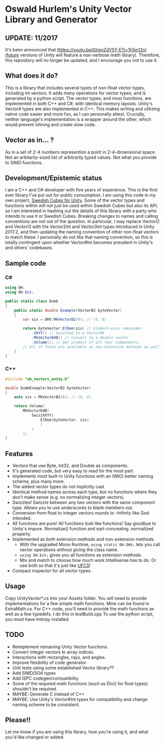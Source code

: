 # Oswald Hurlem's Unity Vector Library and Generator

## UPDATE: 11/2017
It's been announced that [https://youtu.be/tGmnZdY5Y-E?t=1h5m12s](future versions of Unity will feature a non-verbose math library). Therefore, this repository will no longer be updated, and I encourage you not to use it.

## What does it do?
This is a library that includes several types of non-float vector types, including int vectors. It adds many operations for vector types, and is generated by a python script.
The vector types, and most functions, are implemented in both C++ and C#, with identical memory layouts. Unity's Vector# types are also implemented in C++. This makes writing and utilizing native code easier and more fun, as I can personally attest. Crucially, neither language's implementation is a wrapper around the other, which would prevent inlining and create slow code.

## Vector as in... ?
As in a set of 2-4 numbers represention a point in 2-4-dimensional space. Not an arbitarily-sized list of arbitrarily typed values. Not what you provide to SIMD functions.

## Development/Epistemic status
I am a C++ and C# developer with five years of experience. This is the first ever library I've put out for public consumption. I am using this code in my own project, [Swedish Cubes for Unity](https://yave.handmade.network/). Some of the vector types and functions within will not just be used within Swedish Cubes but also its API, so I am interested in hashing out the details of this library with a party who intends to use it or Swedish Cubes.
Breaking changes to names and calling conventions are not out of the question. In particular, I may replace VectorI2 and VectorI3 with the Vector2Int and Vector3Int types introduced in Unity 2017.2, and then updating the naming convention of other non-float vectors to match these. I personally do not like that naming convention, so this is totally contingent upon whether Vector#Int becomes prevalent in Unity's and others' codebases.

## Sample code
### C#
```C#
using OH;
using OH.Ext;

public static class Dumb
{
    public static double Example(VectorB2 byteVector)
    {
        var six = OHV.MkVectorB2(6); // (6, 6)

        return byteVector.ElRem(six) // Element-wise remainder
            .XXYY() // Swizzled to a VectorB4
            .MkVectorD4B() // Convert to a double vector
            .Volume(); // Get product of all four components;
        // All of these are available as non-extension methods as well via OHV.*
    }
}
```
### C++
```C++
#include "oh_vectors_unity.h"

double DumbExample(VectorB2 byteVector)
{
    auto six = MkVectorB2(6); // (6, 6)

    return Volume(
        MkVectorD4B(
            SwizzXXYY(
                ElRem(byteVector, six)
                )
            )
        );
}
```

## Features
* Vectors that use Byte, Int32, and Double as components.
* It's generated code, but very easy to read for the most part.
* Implements most built-in Unity functions with an (IMO) better naming scheme, plus many more.
* The added vector types do not implicitly cast
* Identical method names across each type, but no functions where they don't make sense (e.g. no normalizing integer vectors).
* Swizzles! Swizzle between any two vectors with the same component type. Allows you to use underscores to blank members out.
* Conversion from float to integer vectors rounds to -Infinity like God intended.
* All functions are pure! All functions look like functions! Say goodbye to Unity's impure .Normalize() function and sqrt-concealing .normalized property.
* Implemented as both extension methods and non-extension methods.
    * With the upgraded Mono Runtime, `using static OH.OHV;` lets you call vector operations without giving the class name.
    * `using OH.Ext;` gives you all functions as extension methods.
    * Mix and match to choose how much work Intellisense has to do. Or use both so that it's just like [UFCS](https://en.wikipedia.org/wiki/Uniform_Function_Call_Syntax)!
* Compact inspector for all vector types.

## Usage
Copy UnityVector\*.cs into your Assets folder. You will need to provide implementations for a few simple math functions. Mine can be found in ExtraMath.cs.
For C++ code, you'll need to provide the math functions as well as a few typedefs. I do this in testBuild.cpp
To use the python script, you must have Interpy installed.

## TODO
* Reimplement remaining Unity Vector functions.
* Convert integer vectors to array indices.
* Interactions with rectangles, rays, and angles.
* Improve flexibility of code generator.
* Unit tests using some established Vector library??
* Add SIMD/SOA types
* Add ISPC codegen/compatibility
* Some of the required math functions (such as Div() for float types) shouldn't be required.
* MAYBE: Generate C instead of C++
* MAYBE: Use Unity's Vector#Int types for compatibility and change naming scheme to be consistent.

## Please!!
Let me know if you are using this library, how you're using it, and what you'd like changed or added.
